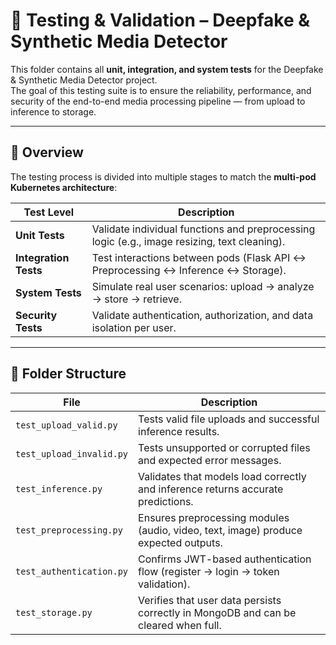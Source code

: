 # 🧪 Testing & Validation – Deepfake & Synthetic Media Detector

This folder contains all **unit, integration, and system tests** for the Deepfake & Synthetic Media Detector project.  
The goal of this testing suite is to ensure the reliability, performance, and security of the end-to-end media processing pipeline — from upload to inference to storage.

---

## 🚀 Overview

The testing process is divided into multiple stages to match the **multi-pod Kubernetes architecture**:

| Test Level | Description |
|-------------|--------------|
| **Unit Tests** | Validate individual functions and preprocessing logic (e.g., image resizing, text cleaning). |
| **Integration Tests** | Test interactions between pods (Flask API ↔ Preprocessing ↔ Inference ↔ Storage). |
| **System Tests** | Simulate real user scenarios: upload → analyze → store → retrieve. |
| **Security Tests** | Validate authentication, authorization, and data isolation per user. |

---

## 🧩 Folder Structure

| File | Description |
|------|--------------|
| `test_upload_valid.py` | Tests valid file uploads and successful inference results. |
| `test_upload_invalid.py` | Tests unsupported or corrupted files and expected error messages. |
| `test_inference.py` | Validates that models load correctly and inference returns accurate predictions. |
| `test_preprocessing.py` | Ensures preprocessing modules (audio, video, text, image) produce expected outputs. |
| `test_authentication.py` | Confirms JWT-based authentication flow (register → login → token validation). |
| `test_storage.py` | Verifies that user data persists correctly in MongoDB and can be cleared when full. |

